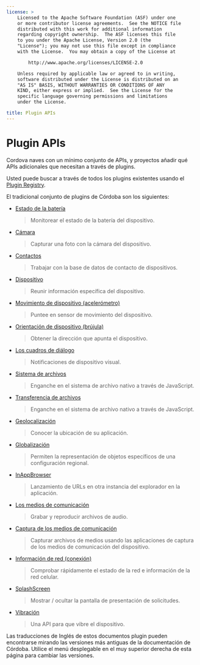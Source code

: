 ```yaml
---
license: >
    Licensed to the Apache Software Foundation (ASF) under one
    or more contributor license agreements.  See the NOTICE file
    distributed with this work for additional information
    regarding copyright ownership.  The ASF licenses this file
    to you under the Apache License, Version 2.0 (the
    "License"); you may not use this file except in compliance
    with the License.  You may obtain a copy of the License at

        http://www.apache.org/licenses/LICENSE-2.0

    Unless required by applicable law or agreed to in writing,
    software distributed under the License is distributed on an
    "AS IS" BASIS, WITHOUT WARRANTIES OR CONDITIONS OF ANY
    KIND, either express or implied.  See the License for the
    specific language governing permissions and limitations
    under the License.

title: Plugin APIs
---
```


# Plugin APIs

Cordova naves con un mínimo conjunto de APIs, y proyectos añadir qué APIs adicionales que necesitan a través de plugins.

Usted puede buscar a través de todos los plugins existentes usando el [Plugin Registry][1].

 [1]: http://plugins.cordova.io/

El tradicional conjunto de plugins de Córdoba son los siguientes:

*   [Estado de la batería][2]
    
    > Monitorear el estado de la batería del dispositivo.

*   [Cámara][3]
    
    > Capturar una foto con la cámara del dispositivo.

*   [Contactos][4]
    
    > Trabajar con la base de datos de contacto de dispositivos.

*   [Dispositivo][5]
    
    > Reunir información específica del dispositivo.

*   [Movimiento de dispositivo (acelerómetro)][6]
    
    > Puntee en sensor de movimiento del dispositivo.

*   [Orientación de dispositivo (brújula)][7]
    
    > Obtener la dirección que apunta el dispositivo.

*   [Los cuadros de diálogo][8]
    
    > Notificaciones de dispositivo visual.

*   [Sistema de archivos][9]
    
    > Enganche en el sistema de archivo nativo a través de JavaScript.

*   [Transferencia de archivos][10]
    
    > Enganche en el sistema de archivo nativo a través de JavaScript.

*   [Geolocalización][11]
    
    > Conocer la ubicación de su aplicación.

*   [Globalización][12]
    
    > Permiten la representación de objetos específicos de una configuración regional.

*   [InAppBrowser][13]
    
    > Lanzamiento de URLs en otra instancia del explorador en la aplicación.

*   [Los medios de comunicación][14]
    
    > Grabar y reproducir archivos de audio.

*   [Captura de los medios de comunicación][15]
    
    > Capturar archivos de medios usando las aplicaciones de captura de los medios de comunicación del dispositivo.

*   [Información de red (conexión)][16]
    
    > Comprobar rápidamente el estado de la red e información de la red celular.

*   [SplashScreen][17]
    
    > Mostrar / ocultar la pantalla de presentación de solicitudes.

*   [Vibración][18]
    
    > Una API para que vibre el dispositivo.

 [2]: https://github.com/apache/cordova-plugin-battery-status/blob/master/doc/index.md
 [3]: https://github.com/apache/cordova-plugin-camera/blob/master/doc/index.md
 [4]: https://github.com/apache/cordova-plugin-contacts/blob/master/doc/index.md
 [5]: https://github.com/apache/cordova-plugin-device/blob/master/doc/index.md
 [6]: https://github.com/apache/cordova-plugin-device-motion/blob/master/doc/index.md
 [7]: https://github.com/apache/cordova-plugin-device-orientation/blob/master/doc/index.md
 [8]: https://github.com/apache/cordova-plugin-dialogs/blob/master/doc/index.md
 [9]: https://github.com/apache/cordova-plugin-file/blob/master/doc/index.md
 [10]: https://github.com/apache/cordova-plugin-file-transfer/blob/master/doc/index.md
 [11]: https://github.com/apache/cordova-plugin-geolocation/blob/master/doc/index.md
 [12]: https://github.com/apache/cordova-plugin-globalization/blob/master/doc/index.md
 [13]: https://github.com/apache/cordova-plugin-inappbrowser/blob/master/doc/index.md
 [14]: https://github.com/apache/cordova-plugin-media/blob/master/doc/index.md
 [15]: https://github.com/apache/cordova-plugin-media-capture/blob/master/doc/index.md
 [16]: https://github.com/apache/cordova-plugin-network-information/blob/master/doc/index.md
 [17]: https://github.com/apache/cordova-plugin-splashscreen/blob/master/doc/index.md
 [18]: https://github.com/apache/cordova-plugin-vibration/blob/master/doc/index.md

Las traducciones de Inglés de estos documentos plugin pueden encontrarse mirando las versiones más antiguas de la documentación de Córdoba. Utilice el menú desplegable en el muy superior derecha de esta página para cambiar las versiones.
